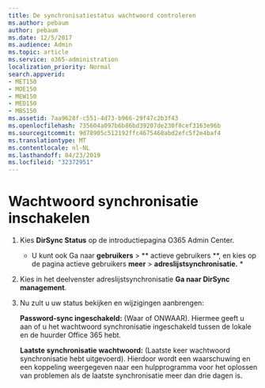 ```yaml
---
title: De synchronisatiestatus wachtwoord controleren
ms.author: pebaum
author: pebaum
ms.date: 12/5/2017
ms.audience: Admin
ms.topic: article
ms.service: o365-administration
localization_priority: Normal
search.appverid:
- MET150
- MOE150
- MEW150
- MED150
- MBS150
ms.assetid: 7aa9628f-c551-4d73-b966-29f47c2b3f43
ms.openlocfilehash: 735604a097b6b86bd39207de230f8cef3163e96b
ms.sourcegitcommit: 9d78905c512192ffc4675468abd2efc5f2e4baf4
ms.translationtype: MT
ms.contentlocale: nl-NL
ms.lasthandoff: 04/23/2019
ms.locfileid: "32372951"
---
```

# <a name="enable-password-sync"></a>Wachtwoord synchronisatie inschakelen

1.  Kies **DirSync Status** op de introductiepagina O365 Admin Center. 
    
     * U kunt ook Ga naar **gebruikers** \> ** actieve gebruikers **, en kies op de pagina actieve gebruikers **meer** \> **adreslijstsynchronisatie.** * 
    
2. Kies in het deelvenster adreslijstsynchronisatie **Ga naar DirSync management**. 
    
3. Nu zult u uw status bekijken en wijzigingen aanbrengen:
    
    **Password-sync ingeschakeld:** (Waar of ONWAAR). Hiermee geeft u aan of u het wachtwoord synchronisatie ingeschakeld tussen de lokale en de huurder Office 365 hebt. 
    
    **Laatste synchronisatie wachtwoord:** (Laatste keer wachtwoord synchronisatie hebt uitgevoerd). Hierdoor wordt een waarschuwing en een koppeling weergegeven naar een hulpprogramma voor het oplossen van problemen als de laatste synchronisatie meer dan drie dagen is. 
    


